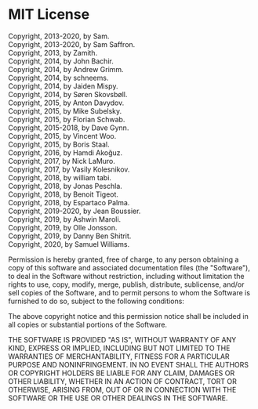 # MIT License

Copyright, 2013-2020, by Sam.  
Copyright, 2013-2020, by Sam Saffron.  
Copyright, 2013, by Zamith.  
Copyright, 2014, by John Bachir.  
Copyright, 2014, by Andrew Grimm.  
Copyright, 2014, by schneems.  
Copyright, 2014, by Jaiden Mispy.  
Copyright, 2014, by Søren Skovsbøll.  
Copyright, 2015, by Anton Davydov.  
Copyright, 2015, by Mike Subelsky.  
Copyright, 2015, by Florian Schwab.  
Copyright, 2015-2018, by Dave Gynn.  
Copyright, 2015, by Vincent Woo.  
Copyright, 2015, by Boris Staal.  
Copyright, 2016, by Hamdi Akoğuz.  
Copyright, 2017, by Nick LaMuro.  
Copyright, 2017, by Vasily Kolesnikov.  
Copyright, 2018, by william tabi.  
Copyright, 2018, by Jonas Peschla.  
Copyright, 2018, by Benoit Tigeot.  
Copyright, 2018, by Espartaco Palma.  
Copyright, 2019-2020, by Jean Boussier.  
Copyright, 2019, by Ashwin Maroli.  
Copyright, 2019, by Olle Jonsson.  
Copyright, 2019, by Danny Ben Shitrit.  
Copyright, 2020, by Samuel Williams.  

Permission is hereby granted, free of charge, to any person obtaining a copy
of this software and associated documentation files (the "Software"), to deal
in the Software without restriction, including without limitation the rights
to use, copy, modify, merge, publish, distribute, sublicense, and/or sell
copies of the Software, and to permit persons to whom the Software is
furnished to do so, subject to the following conditions:

The above copyright notice and this permission notice shall be included in all
copies or substantial portions of the Software.

THE SOFTWARE IS PROVIDED "AS IS", WITHOUT WARRANTY OF ANY KIND, EXPRESS OR
IMPLIED, INCLUDING BUT NOT LIMITED TO THE WARRANTIES OF MERCHANTABILITY,
FITNESS FOR A PARTICULAR PURPOSE AND NONINFRINGEMENT. IN NO EVENT SHALL THE
AUTHORS OR COPYRIGHT HOLDERS BE LIABLE FOR ANY CLAIM, DAMAGES OR OTHER
LIABILITY, WHETHER IN AN ACTION OF CONTRACT, TORT OR OTHERWISE, ARISING FROM,
OUT OF OR IN CONNECTION WITH THE SOFTWARE OR THE USE OR OTHER DEALINGS IN THE
SOFTWARE.
